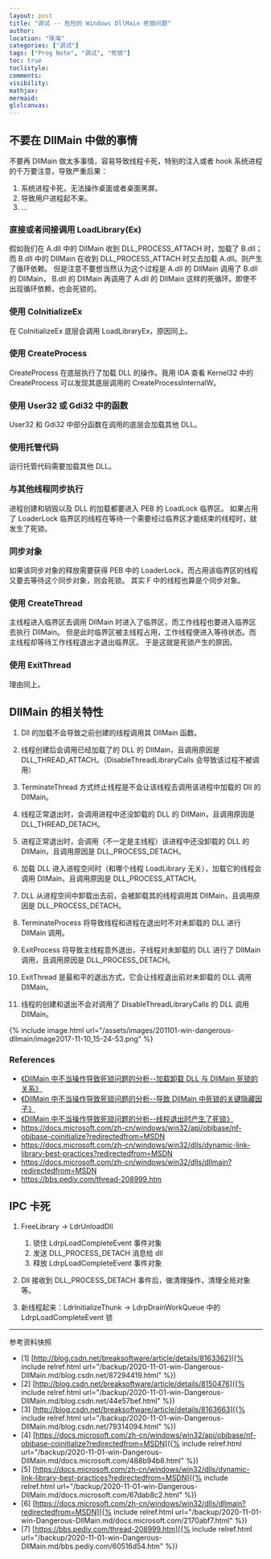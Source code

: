 ```yaml
---
layout: post
title: "调试 -- 危险的 Windows DllMain 死锁问题"
author:
location: "珠海"
categories: ["调试"]
tags: ["Prog Note", "调试", "死锁"]
toc: true
toclistyle:
comments:
visibility:
mathjax:
mermaid:
glslcanvas:
---
```


[^_^]: IPC 卡死 twiki 78250087
[^_^]: 不要在 DllMain 中做的事情 twiki 19302552


## 不要在 DllMain 中做的事情

不要再 DllMain 做太多事情，容易导致线程卡死，特别的注入或者 hook 系统进程的千万要注意，导致严重后果：
1. 系统进程卡死，无法操作桌面或者桌面黑屏。
2. 导致用户进程起不来。
3. ...


### 直接或者间接调用 LoadLibrary(Ex)

假如我们在 A.dll 中的 DllMain 收到 DLL_PROCESS_ATTACH 时，加载了 B.dll；
而 B.dll 中的 DllMain 在收到 DLL_PROCESS_ATTACH 时又去加载 A.dll。则产生了循环依赖。
但是注意不要想当然认为这个过程是 A.dll 的 DllMain 调用了 B.dll 的 DllMain，
B.dll 的 DllMain 再调用了 A.dll 的 DllMain 这样的死循环。即使不出现循环依赖，也会死锁的。


### 使用 CoInitializeEx

在 CoInitializeEx 底层会调用 LoadLibraryEx，原因同上。


### 使用 CreateProcess

CreateProcess 在底层执行了加载 DLL 的操作。我用 IDA 查看 Kernel32 中的 CreateProcess 可以发现其底层调用的 CreateProcessInternalW。


### 使用 User32 或 Gdi32 中的函数

User32 和 Gdi32 中部分函数在调用的底层会加载其他 DLL。


### 使用托管代码

运行托管代码需要加载其他 DLL。


### 与其他线程同步执行

进程创建和销毁以及 DLL 的加载都要进入 PEB 的 LoadLock 临界区。
如果占用了 LoaderLock 临界区的线程在等待一个需要经过临界区才能结束的线程时，就发生了死锁。


### 同步对象

如果该同步对象的释放需要获得 PEB 中的 LoaderLock，而占用该临界区的线程又要去等待这个同步对象，则会死锁。
其实 F 中的线程也算是个同步对象。


### 使用 CreateThread

主线程进入临界区去调用 DllMain 时进入了临界区，而工作线程也要进入临界区去执行 DllMain。
但是此时临界区被主线程占用，工作线程便进入等待状态。而主线程却等待工作线程退出才退出临界区。
于是这就是死锁产生的原因。


### 使用 ExitThread

理由同上。


## DllMain 的相关特性

1. Dll 的加载不会导致之前创建的线程调用其 DllMain 函数。

2. 线程创建后会调用已经加载了的 DLL 的 DllMain，且调用原因是 DLL_THREAD_ATTACH。（DisableThreadLibraryCalls 会导致该过程不被调用）

3. TerminateThread 方式终止线程是不会让该线程去调用该进程中加载的 Dll 的 DllMain。

4. 线程正常退出时，会调用进程中还没卸载的 DLL 的 DllMain，且调用原因是 DLL_THREAD_DETACH。

5. 进程正常退出时，会调用（不一定是主线程）该进程中还没卸载的 DLL 的 DllMain，且调用原因是 DLL_PROCESS_DETACH。

6. 加载 DLL 进入进程空间时（和哪个线程 LoadLibrary 无关），加载它的线程会调用 DllMain，且调用原因是 DLL_PROCESS_ATTACH。

7. DLL 从进程空间中卸载出去前，会被卸载其的线程调用其 DllMain，且调用原因是 DLL_PROCESS_DETACH。

8. TerminateProcess 将导致线程和进程在退出时不对未卸载的 DLL 进行 DllMain 调用。

9. ExitProcess 将导致主线程意外退出，子线程对未卸载的 DLL 进行了 DllMain 调用，且调用原因是 DLL_PROCESS_DETACH。

10. ExitThread 是最和平的退出方式，它会让线程退出前对未卸载的 DLL 调用 DllMain。

11. 线程的创建和退出不会对调用了 DisableThreadLibraryCalls 的 DLL 调用 DllMain。

{% include image.html url="/assets/images/201101-win-dangerous-dllmain/image2017-11-10_15-24-53.png" %}


### References

* [《DllMain 中不当操作导致死锁问题的分析--加载卸载 DLL 与 DllMain 死锁的关系》](http://blog.csdn.net/breaksoftware/article/details/8163362)
* [《DllMain 中不当操作导致死锁问题的分析--导致 DllMain 中死锁的关键隐藏因子》](http://blog.csdn.net/breaksoftware/article/details/8150476)
* [《DllMain 中不当操作导致死锁问题的分析--线程退出时产生了死锁》](http://blog.csdn.net/breaksoftware/article/details/8163663)
* <https://docs.microsoft.com/zh-cn/windows/win32/api/objbase/nf-objbase-coinitialize?redirectedfrom=MSDN>
* <https://docs.microsoft.com/zh-cn/windows/win32/dlls/dynamic-link-library-best-practices?redirectedfrom=MSDN>
* <https://docs.microsoft.com/zh-cn/windows/win32/dlls/dllmain?redirectedfrom=MSDN>
* <https://bbs.pediy.com/thread-208999.htm>


## IPC 卡死

1. FreeLibrary -> LdrUnloadDll
    1. 锁住 LdrpLoadCompleteEvent 事件对象
    2. 发送 DLL_PROCESS_DETACH 消息给 dll
    3. 释放 LdrpLoadCompleteEvent 事件对象

2. Dll 接收到 DLL_PROCESS_DETACH 事件后，做清理操作，清理全局对象等。

3. 新线程起来：LdrInitializeThunk -> LdrpDrainWorkQueue 中的 LdrpLoadCompleteEvent 锁

-----

<font class='ref_snapshot'>参考资料快照</font>

- [1] [http://blog.csdn.net/breaksoftware/article/details/8163362]({% include relref.html url="/backup/2020-11-01-win-Dangerous-DllMain.md/blog.csdn.net/87294419.html" %})
- [2] [http://blog.csdn.net/breaksoftware/article/details/8150476]({% include relref.html url="/backup/2020-11-01-win-Dangerous-DllMain.md/blog.csdn.net/44e57bef.html" %})
- [3] [http://blog.csdn.net/breaksoftware/article/details/8163663]({% include relref.html url="/backup/2020-11-01-win-Dangerous-DllMain.md/blog.csdn.net/79314094.html" %})
- [4] [https://docs.microsoft.com/zh-cn/windows/win32/api/objbase/nf-objbase-coinitialize?redirectedfrom=MSDN]({% include relref.html url="/backup/2020-11-01-win-Dangerous-DllMain.md/docs.microsoft.com/488b94b8.html" %})
- [5] [https://docs.microsoft.com/zh-cn/windows/win32/dlls/dynamic-link-library-best-practices?redirectedfrom=MSDN]({% include relref.html url="/backup/2020-11-01-win-Dangerous-DllMain.md/docs.microsoft.com/67dab8c2.html" %})
- [6] [https://docs.microsoft.com/zh-cn/windows/win32/dlls/dllmain?redirectedfrom=MSDN]({% include relref.html url="/backup/2020-11-01-win-Dangerous-DllMain.md/docs.microsoft.com/2170abf7.html" %})
- [7] [https://bbs.pediy.com/thread-208999.htm]({% include relref.html url="/backup/2020-11-01-win-Dangerous-DllMain.md/bbs.pediy.com/60516d54.htm" %})
